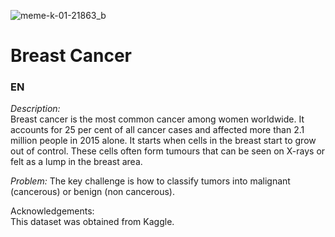 
![meme-k-01-21863_b](https://github.com/berkankaraa/Breast-Cancer/assets/97415486/338fe1fc-042c-47d8-a2e2-70f549523388)


# Breast Cancer
### EN
*Description:*  
Breast cancer is the most common cancer among women worldwide. It accounts for 25 per cent of all cancer cases and affected more than 2.1 million people in 2015 alone. It starts when cells in the breast start to grow out of control. These cells often form tumours that can be seen on X-rays or felt as a lump in the breast area.

*Problem:* 
The key challenge is how to classify tumors into malignant (cancerous) or benign (non cancerous).  

Acknowledgements:  
This dataset was obtained from Kaggle.

